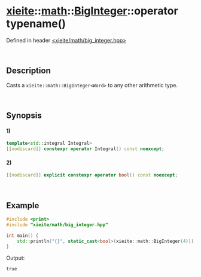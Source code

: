 # [xieite](../../../../../xieite.md)\:\:[math](../../../../../math.md)\:\:[BigInteger<Word>](../../../../big_integer.md)\:\:operator typename\(\)
Defined in header [<xieite/math/big_integer.hpp>](../../../../../../../include/xieite/math/big_integer.hpp)

&nbsp;

## Description
Casts a `xieite::math::BigInteger<Word>` to any other arithmetic type.

&nbsp;

## Synopsis
#### 1)
```cpp
template<std::integral Integral>
[[nodiscard]] constexpr operator Integral() const noexcept;
```
#### 2)
```cpp
[[nodiscard]] explicit constexpr operator bool() const noexcept;
```

&nbsp;

## Example
```cpp
#include <print>
#include "xieite/math/big_integer.hpp"

int main() {
    std::println("{}", static_cast<bool>(xieite::math::BigInteger(4)));
}
```
Output:
```
true
```
